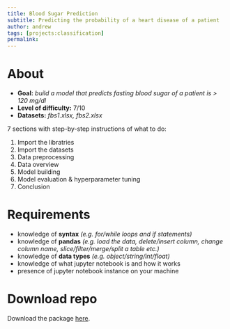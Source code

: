 ```yaml
---
title: Blood Sugar Prediction
subtitle: Predicting the probability of a heart disease of a patient
author: andrew
tags: [projects:classification]
permalink:
---
```

# About

- **Goal:** *build a model that predicts fasting blood sugar of a patient is > 120 mg/dl*
- **Level of difficulty:** 7/10
- **Datasets:** *fbs1.xlsx, fbs2.xlsx*

7 sections with step-by-step instructions of what to do:

1. Import the libratries
2. Import the datasets
3. Data preprocessing
4. Data overview
5. Model building
6. Model evaluation & hyperparameter tuning
7. Conclusion

# Requirements
- knowledge of **syntax** *(e.g. for/while loops and if statements)*
- knowledge of **pandas** *(e.g. load the data, delete/insert column, change column name, slice/filter/merge/split a table etc.)*
- knowledge of **data types** *(e.g. object/string/int/float)*
- knowledge of what jupyter notebook is and how it works
- presence of jupyter notebook instance on your machine

# Download repo
Download the package [here](https://github.com/the-learning-machine/projects/tree/master/tlm_project3).
